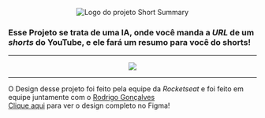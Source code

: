 <p align="center">
   <img src="https://github.com/pedroairees/shorts-summary/assets/110794196/078c7af2-503e-4b26-82cb-3db7e567768f" alt="Logo do projeto Short Summary">
</p>

### Esse Projeto se trata de uma IA, onde você manda a *URL* de um *shorts* do YouTube, e ele fará um resumo para você do shorts!

-----

<p align="center">
   <img src="http://img.shields.io/static/v1?label=STATUS&message=EM%20DESENVOLVIMENTO&color=RED&style=for-the-badge" #vitrinedev/>
</p>

-----
O Design desse projeto foi feito pela equipe da *Rocketseat* e foi feito em equipe juntamente com o [Rodrigo Gonçalves](https://github.com/rodrigorgtic)  
[Clique aqui](https://www.figma.com/community/file/1282823495335498952) para ver o design completo no Figma!
